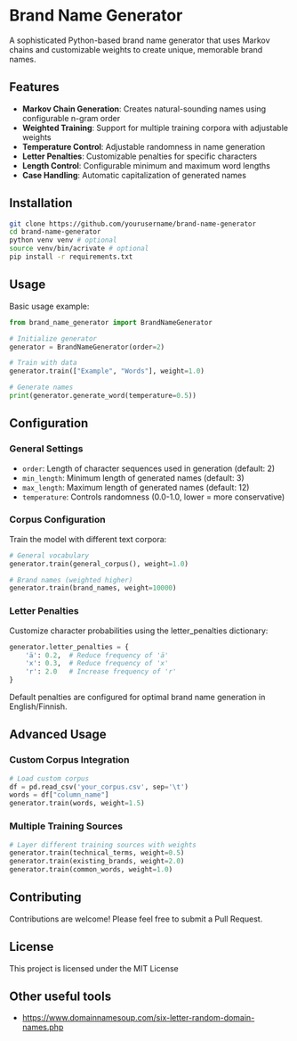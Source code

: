 # Brand Name Generator

A sophisticated Python-based brand name generator that uses Markov chains and customizable weights to create unique, memorable brand names.

## Features

- **Markov Chain Generation**: Creates natural-sounding names using configurable n-gram order
- **Weighted Training**: Support for multiple training corpora with adjustable weights
- **Temperature Control**: Adjustable randomness in name generation
- **Letter Penalties**: Customizable penalties for specific characters
- **Length Control**: Configurable minimum and maximum word lengths
- **Case Handling**: Automatic capitalization of generated names

## Installation

```bash
git clone https://github.com/yourusername/brand-name-generator
cd brand-name-generator
python venv venv # optional
source venv/bin/acrivate # optional
pip install -r requirements.txt
```

## Usage

Basic usage example:

```python
from brand_name_generator import BrandNameGenerator

# Initialize generator
generator = BrandNameGenerator(order=2)

# Train with data
generator.train(["Example", "Words"], weight=1.0)

# Generate names
print(generator.generate_word(temperature=0.5))
```

## Configuration

### General Settings

- `order`: Length of character sequences used in generation (default: 2)
- `min_length`: Minimum length of generated names (default: 3)
- `max_length`: Maximum length of generated names (default: 12)
- `temperature`: Controls randomness (0.0-1.0, lower = more conservative)

### Corpus Configuration

Train the model with different text corpora:

```python
# General vocabulary
generator.train(general_corpus(), weight=1.0)

# Brand names (weighted higher)
generator.train(brand_names, weight=10000)
```

### Letter Penalties

Customize character probabilities using the letter_penalties dictionary:

```python
generator.letter_penalties = {
    'ä': 0.2,  # Reduce frequency of 'ä'
    'x': 0.3,  # Reduce frequency of 'x'
    'r': 2.0   # Increase frequency of 'r'
}
```

Default penalties are configured for optimal brand name generation in English/Finnish.

## Advanced Usage

### Custom Corpus Integration

```python
# Load custom corpus
df = pd.read_csv('your_corpus.csv', sep='\t')
words = df["column_name"]
generator.train(words, weight=1.5)
```

### Multiple Training Sources

```python
# Layer different training sources with weights
generator.train(technical_terms, weight=0.5)
generator.train(existing_brands, weight=2.0)
generator.train(common_words, weight=1.0)
```

## Contributing

Contributions are welcome! Please feel free to submit a Pull Request.

## License

This project is licensed under the MIT License

## Other useful tools
- https://www.domainnamesoup.com/six-letter-random-domain-names.php
